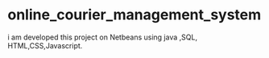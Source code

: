 # online_courier_management_system
i am  developed this project  on Netbeans using java ,SQL, HTML,CSS,Javascript.
